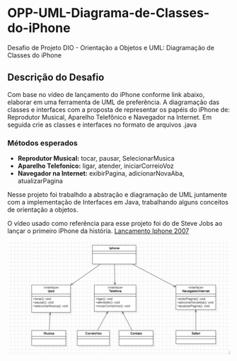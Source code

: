 # OPP-UML-Diagrama-de-Classes-do-iPhone
Desafio de Projeto DIO - Orientação a Objetos e UML: Diagramação de Classes do iPhone

## Descrição do Desafio
Com base no vídeo de lançamento do iPhone conforme link abaixo, elaborar em uma ferramenta de UML de preferência. A diagramação das classes e interfaces com a proposta de representar os papéis do iPhone de: Reprodutor Musical, Aparelho Telefônico e Navegador na Internet. Em seguida crie as classes e interfaces no formato de arquivos .java

### Métodos esperados
- **Reprodutor Musical:** tocar, pausar, SelecionarMusica
- **Aparelho Telefonico:** ligar, atender, iniciarCorreioVoz
- **Navegador na Internet:** exibirPagina, adicionarNovaAba, atualizarPagina

Nesse projeto foi trabalhdo a abstração e diagramação de UML juntamente com a implementação de Interfaces em Java, trabalhando alguns conceitos de orientação a objetos. 

O vídeo usado como referência para esse projeto foi do de Steve Jobs ao lançar o primeiro iPhone da história.
[Lançamento Iphone 2007](https://www.youtube.com/watch?v=9ou608QQRq8)

![Diagrama de Classe](https://github.com/Danaraujoc/OPP-UML-Diagrama-o-de-Classes-do-iPhone/blob/main/Diagrama%20de%20Classe%20Iphone%20.jpg)
